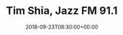 ---
templateKey: event
guid: 0899a6f9-6eab-11ea-99c5-002590d1d1b0
date: 2018-09-23T08:30:00+00:00
eventTime: '8:30am'
title: Tim Shia, Jazz FM 91.1
artist: Tim Shia
city: Toronto
venue: Jazz FM 91.1
group: The Worst Pop Band Ever
url: https://jazz.fm/
---